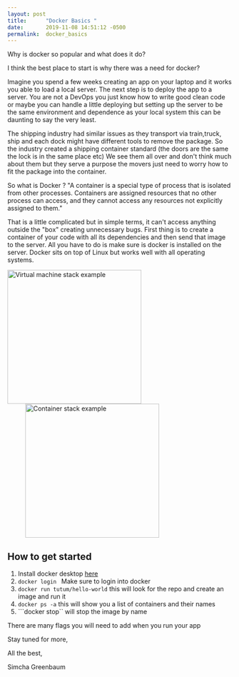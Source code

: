 ```yaml
---
layout: post
title:      "Docker Basics "
date:       2019-11-08 14:51:12 -0500
permalink:  docker_basics
---
```



Why is docker so popular and what does it do? 

I think the best place to start is why there was a need for docker?

Imagine you spend a few weeks creating an app on your laptop and it works you able to load a local server. The next step is to deploy the app to a server. You are not a DevOps you just know how to write good clean code or maybe you can handle a little deploying but setting up the server to be the same environment and dependence as your local system this can be daunting to say the very least. 

The shipping industry had similar issues as they transport via train,truck, ship and each dock might have different tools to remove the package. So the industry created a shipping container standard (the doors are the same the lock is in the same place etc) We see them all over and don't think much about them but they serve a purpose the movers just need to worry how to fit the package into the container. 

So what is Docker ?
"A container is a special type of process that is isolated from other processes. Containers are assigned resources that no other process can access, and they cannot access any resources not explicitly assigned to them."


That is a little complicated but in simple terms, it can't access anything outside the "box" creating unnecessary bugs. First thing is to create a container of your code with all its dependencies and then send that image to the server. All you have to do is make sure is docker is installed on the server. Docker sits on top of Linux but works well with all operating systems.





<img src="https://docs.docker.com/images/VM%402x.png" alt="Virtual machine stack example" style="width:300px;float:left; ">


<img src="https://docs.docker.com/images/Container%402x.png" alt="Container stack example" 
style="width:300px;padding-left:40px;" >




## How to get started 

1. Install docker desktop [here](https://www.docker.com/products/docker-desktop)
2. ```docker login ```  Make sure to login into docker 
3. ```docker run tutum/hello-world```     this will look for the repo and create an image   and run it 
4. ```docker ps -a```   this will show you a list of containers  and their names 
5. ```docker stop``   will stop the image by name 

There are many flags you will need to add when  you run your app





Stay tuned for more,

All the best,

Simcha Greenbaum



